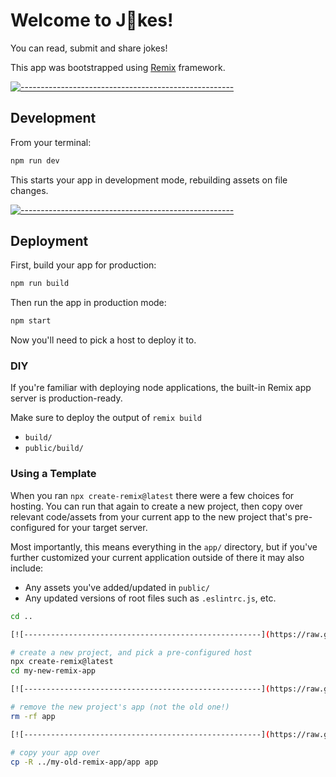 # Welcome to J🤪kes!
You can read, submit and share jokes!

This app was bootstrapped using [Remix](https://remix.run/) framework.

[![-----------------------------------------------------](https://raw.githubusercontent.com/andreasbm/readme/master/assets/lines/colored.png)](#development)

## Development

From your terminal:

```sh
npm run dev
```

This starts your app in development mode, rebuilding assets on file changes.


[![-----------------------------------------------------](https://raw.githubusercontent.com/andreasbm/readme/master/assets/lines/colored.png)](#deployment)

## Deployment

First, build your app for production:

```sh
npm run build
```

Then run the app in production mode:

```sh
npm start
```

Now you'll need to pick a host to deploy it to.

### DIY

If you're familiar with deploying node applications, the built-in Remix app server is production-ready.

Make sure to deploy the output of `remix build`

- `build/`
- `public/build/`

### Using a Template

When you ran `npx create-remix@latest` there were a few choices for hosting. You can run that again to create a new project, then copy over relevant code/assets from your current app to the new project that's pre-configured for your target server.

Most importantly, this means everything in the `app/` directory, but if you've further customized your current application outside of there it may also include:

- Any assets you've added/updated in `public/`
- Any updated versions of root files such as `.eslintrc.js`, etc.

```sh
cd ..

[![-----------------------------------------------------](https://raw.githubusercontent.com/andreasbm/readme/master/assets/lines/colored.png)](#create-a-new-project-and-pick-a-pre-configured-host)

# create a new project, and pick a pre-configured host
npx create-remix@latest
cd my-new-remix-app

[![-----------------------------------------------------](https://raw.githubusercontent.com/andreasbm/readme/master/assets/lines/colored.png)](#remove-the-new-projects-app-not-the-old-one)

# remove the new project's app (not the old one!)
rm -rf app

[![-----------------------------------------------------](https://raw.githubusercontent.com/andreasbm/readme/master/assets/lines/colored.png)](#copy-your-app-over)

# copy your app over
cp -R ../my-old-remix-app/app app
```
